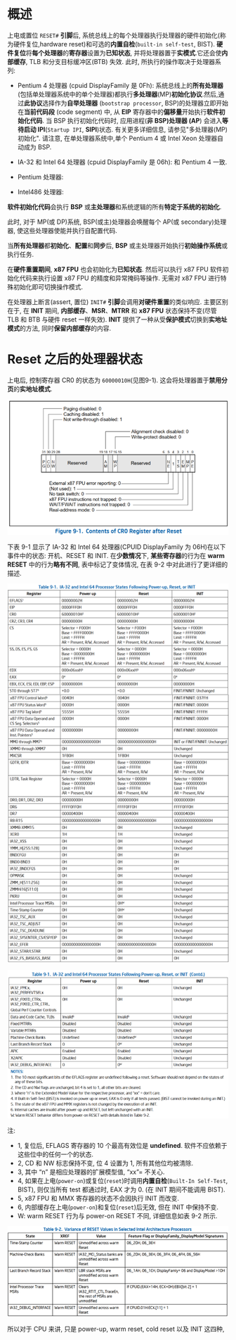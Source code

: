 


# 概述

上电或置位 `RESET#` **引脚**后, 系统总线上的每个处理器执行处理器的硬件初始化(称为硬件复位,hardware reset)和可选的**内置自检**(`built-in self-test`, BIST). **硬件复位**将**每个处理器**的**寄存器**设置为**已知状态**, 并将处理器置于**实模式**.它还会使**内部缓存**, TLB 和分支目标缓冲区(BTB) 失效. 此时, 所执行的操作取决于处理器系列:

* Pentium 4 处理器 (cpuid DisplayFamily 是 0Fh): 系统总线上的**所有处理器**(包括单处理器系统中的单个处理器)都执行**多处理器**(MP)**初始化协议**.然后,通过**此协议**选择作为**自举处理器** (`bootstrap processor`, BSP)的处理器立即开始在**当前代码段** (code segment) 中, 从 **EIP** 寄存器中的**偏移量**开始执行**软件初始化代码**. 当 BSP 执行初始化代码时, 应用进程(**非 BSP)处理器 (AP**) 会进入**等待启动 IPI**(`Startup IPI`, **SIPI**)状态. 有关更多详细信息, 请参见"多处理器(MP)初始化". 请注意, 在单处理器系统中,单个 Pentium 4 或 Intel Xeon 处理器自动成为 BSP.

* IA-32 和 Intel 64 处理器 (cpuid DisplayFamily 是 06h): 和 Pentium 4 一致.

* Pentium 处理器:

* Intel486 处理器:

**软件初始化代码**会执行 **BSP** 或**主处理器**和系统逻辑的所有**特定于系统的初始化**.

此时, 对于 MP(或 DP)系统, BSP(或主)处理器会唤醒每个 AP(或 secondary)处理器, 使这些处理器使能并执行自配置代码.

当**所有处理器**都**初始化**、**配置**和**同步**后, **BSP** 或主处理器开始执行**初始操作系统**或执行任务.

在**硬件重置期间**, **x87 FPU** 也会初始化为**已知状态**. 然后可以执行 x87 FPU 软件初始化代码来执行设置 x87 FPU 的精度和异常掩码等操作. 无需对 x87 FPU 进行特殊初始化即可切换操作模式.

在处理器上断言(assert, 置位) `INIT#` **引脚**会调用**对硬件重置**的类似响应. 主要区别在于, 在 **INIT** 期间, **内部缓存**、**MSR**、**MTRR** 和 **x87 FPU** 状态保持不变(尽管 TLB 和 BTB 与硬件 reset 一样失效). **INIT** 提供了一种从受**保护模式**切换到**实地址模式**的方法, 同时**保留内部缓存**的内容.

# Reset 之后的处理器状态

上电后, 控制寄存器 CR0 的状态为 `60000010H`(见图9-1). 这会将处理器置于**禁用分页**的**实地址模式**.

![2023-10-26-14-35-42.png](./images/2023-10-26-14-35-42.png)

下表 9-1 显示了 IA-32 和 Intel 64 处理器(CPUID DisplayFamily 为 06H)在以下事件中的状态: 开机、RESET 和 INIT. 在**少数情况**下, **某些寄存器**的行为在 **warm RESET** 中的行为**略有不同**, 表中标记了变体情况, 在表 9-2 中对此进行了更详细的描述.

![2023-10-26-14-51-40.png](./images/2023-10-26-14-51-40.png)

![2023-10-26-14-52-46.png](./images/2023-10-26-14-52-46.png)

注:

* 1, 复位后, EFLAGS 寄存器的 10 个最高有效位是 **undefined**. 软件不应依赖于这些位中的任何一个的状态.
* 2, CD 和 NW 标志保持不变, 位 4 设置为 1, 所有其他位均被清除.
* 3, 其中 “n” 是相应处理器的扩展模型值, “xx”= 不关心.
* 4, 如果在上电(`power-on`)或复位(`reset`)时调用**内置自检**(`Built-In Self-Test`, BIST), 则仅当所有 test 都通过时, EAX 才为 0. (在 INIT 期间不能调用 BIST).
* 5, x87 FPU 和 MMX 寄存器的状态不会因执行 INIT 而改变.
* 6, 内部缓存在上电(`power-on`)和复位(`reset`)后无效, 但在 INIT 中保持不变.
* W: warm RESET 行为与 power-on RESET 不同, 详细信息如表 9-2 所示.

![2023-10-26-15-24-58.png](./images/2023-10-26-15-24-58.png)

所以对于 CPU 来讲, 只是 power-up, warm reset, cold reset 以及 INIT 这四种,